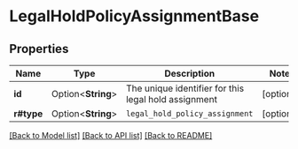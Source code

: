 # LegalHoldPolicyAssignmentBase

## Properties

Name | Type | Description | Notes
------------ | ------------- | ------------- | -------------
**id** | Option<**String**> | The unique identifier for this legal hold assignment | [optional]
**r#type** | Option<**String**> | `legal_hold_policy_assignment` | [optional]

[[Back to Model list]](../README.md#documentation-for-models) [[Back to API list]](../README.md#documentation-for-api-endpoints) [[Back to README]](../README.md)


